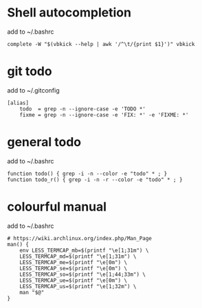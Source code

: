 # Shell autocompletion

add to ~/.bashrc
```
complete -W "$(vbkick --help | awk '/^\t/{print $1}')" vbkick
```

# git todo

add to ~/.gitconfig
```
[alias]
    todo  = grep -n --ignore-case -e 'TODO *'
    fixme = grep -n --ignore-case -e 'FIX: *' -e 'FIXME: *'
```

# general todo

add to ~/.bashrc
```
function todo() { grep -i -n --color -e "todo" * ; }
function todo_r() { grep -i -n -r --color -e "todo" * ; }
```

# colourful manual

add to ~/.bashrc
```
# https://wiki.archlinux.org/index.php/Man_Page
man() {
    env LESS_TERMCAP_mb=$(printf "\e[1;31m") \
    LESS_TERMCAP_md=$(printf "\e[1;31m") \
    LESS_TERMCAP_me=$(printf "\e[0m") \
    LESS_TERMCAP_se=$(printf "\e[0m") \
    LESS_TERMCAP_so=$(printf "\e[1;44;33m") \
    LESS_TERMCAP_ue=$(printf "\e[0m") \
    LESS_TERMCAP_us=$(printf "\e[1;32m") \
    man "$@"
}
```
